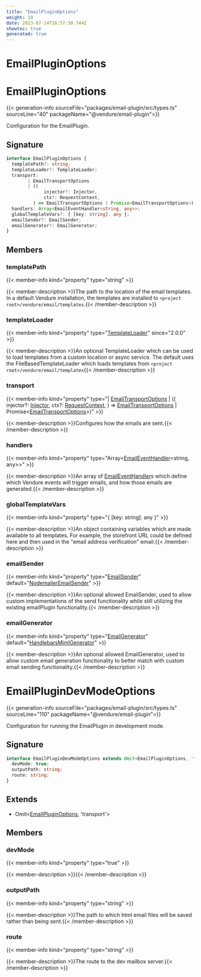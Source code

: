 ```yaml
---
title: "EmailPluginOptions"
weight: 10
date: 2023-07-14T16:57:50.744Z
showtoc: true
generated: true
---
```

<!-- This file was generated from the Vendure source. Do not modify. Instead, re-run the "docs:build" script -->

# EmailPluginOptions
<div class="symbol">


# EmailPluginOptions

{{< generation-info sourceFile="packages/email-plugin/src/types.ts" sourceLine="40" packageName="@vendure/email-plugin">}}

Configuration for the EmailPlugin.

## Signature

```TypeScript
interface EmailPluginOptions {
  templatePath?: string;
  templateLoader?: TemplateLoader;
  transport:
        | EmailTransportOptions
        | ((
              injector?: Injector,
              ctx?: RequestContext,
          ) => EmailTransportOptions | Promise<EmailTransportOptions>);
  handlers: Array<EmailEventHandler<string, any>>;
  globalTemplateVars?: { [key: string]: any };
  emailSender?: EmailSender;
  emailGenerator?: EmailGenerator;
}
```
## Members

### templatePath

{{< member-info kind="property" type="string"  >}}

{{< member-description >}}The path to the location of the email templates. In a default Vendure installation,
the templates are installed to `<project root>/vendure/email/templates`.{{< /member-description >}}

### templateLoader

{{< member-info kind="property" type="<a href='/typescript-api/core-plugins/email-plugin/custom-template-loader#templateloader'>TemplateLoader</a>"  since="2.0.0" >}}

{{< member-description >}}An optional TemplateLoader which can be used to load templates from a custom location or async service.
The default uses the FileBasedTemplateLoader which loads templates from `<project root>/vendure/email/templates`{{< /member-description >}}

### transport

{{< member-info kind="property" type="| <a href='/typescript-api/core-plugins/email-plugin/transport-options#emailtransportoptions'>EmailTransportOptions</a>         | ((               injector?: <a href='/typescript-api/common/injector#injector'>Injector</a>,               ctx?: <a href='/typescript-api/request/request-context#requestcontext'>RequestContext</a>,           ) =&#62; <a href='/typescript-api/core-plugins/email-plugin/transport-options#emailtransportoptions'>EmailTransportOptions</a> | Promise&#60;<a href='/typescript-api/core-plugins/email-plugin/transport-options#emailtransportoptions'>EmailTransportOptions</a>&#62;)"  >}}

{{< member-description >}}Configures how the emails are sent.{{< /member-description >}}

### handlers

{{< member-info kind="property" type="Array&#60;<a href='/typescript-api/core-plugins/email-plugin/email-event-handler#emaileventhandler'>EmailEventHandler</a>&#60;string, any&#62;&#62;"  >}}

{{< member-description >}}An array of <a href='/typescript-api/core-plugins/email-plugin/email-event-handler#emaileventhandler'>EmailEventHandler</a>s which define which Vendure events will trigger
emails, and how those emails are generated.{{< /member-description >}}

### globalTemplateVars

{{< member-info kind="property" type="{ [key: string]: any }"  >}}

{{< member-description >}}An object containing variables which are made available to all templates. For example,
the storefront URL could be defined here and then used in the "email address verification"
email.{{< /member-description >}}

### emailSender

{{< member-info kind="property" type="<a href='/typescript-api/core-plugins/email-plugin/email-sender#emailsender'>EmailSender</a>" default="<a href='/typescript-api/core-plugins/email-plugin/email-sender#nodemaileremailsender'>NodemailerEmailSender</a>"  >}}

{{< member-description >}}An optional allowed EmailSender, used to allow custom implementations of the send functionality
while still utilizing the existing emailPlugin functionality.{{< /member-description >}}

### emailGenerator

{{< member-info kind="property" type="<a href='/typescript-api/core-plugins/email-plugin/email-generator#emailgenerator'>EmailGenerator</a>" default="<a href='/typescript-api/core-plugins/email-plugin/email-generator#handlebarsmjmlgenerator'>HandlebarsMjmlGenerator</a>"  >}}

{{< member-description >}}An optional allowed EmailGenerator, used to allow custom email generation functionality to
better match with custom email sending functionality.{{< /member-description >}}


</div>
<div class="symbol">


# EmailPluginDevModeOptions

{{< generation-info sourceFile="packages/email-plugin/src/types.ts" sourceLine="110" packageName="@vendure/email-plugin">}}

Configuration for running the EmailPlugin in development mode.

## Signature

```TypeScript
interface EmailPluginDevModeOptions extends Omit<EmailPluginOptions, 'transport'> {
  devMode: true;
  outputPath: string;
  route: string;
}
```
## Extends

 * Omit&#60;<a href='/typescript-api/core-plugins/email-plugin/email-plugin-options#emailpluginoptions'>EmailPluginOptions</a>, 'transport'&#62;


## Members

### devMode

{{< member-info kind="property" type="true"  >}}

{{< member-description >}}{{< /member-description >}}

### outputPath

{{< member-info kind="property" type="string"  >}}

{{< member-description >}}The path to which html email files will be saved rather than being sent.{{< /member-description >}}

### route

{{< member-info kind="property" type="string"  >}}

{{< member-description >}}The route to the dev mailbox server.{{< /member-description >}}


</div>

